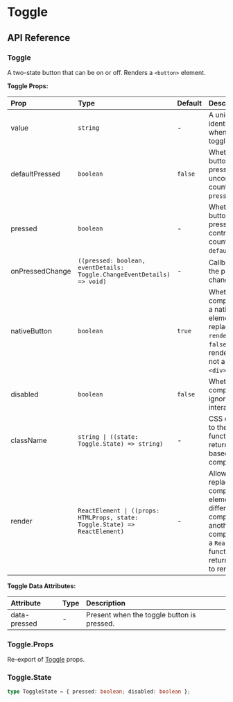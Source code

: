 # Toggle

[//]: types.ts '<-- Autogenerated By (do not edit the following markdown directly)'

## API Reference

### Toggle

A two-state button that can be on or off. Renders a `<button>` element.

**Toggle Props:**

| Prop                  | Type                                                                             | Default   | Description                                                                                                                                                                              |
| :-------------------- | :------------------------------------------------------------------------------- | :-------- | :--------------------------------------------------------------------------------------------------------------------------------------------------------------------------------------- |
| value                 | `string`                                                                         | -         | A unique string that identifies the toggle when used inside a toggle group.                                                                                                              |
| defaultPressed        | `boolean`                                                                        | `false`   | Whether the toggle button is currently pressed. This is the uncontrolled counterpart of `pressed`.                                                                                       |
| pressed               | `boolean`                                                                        | -         | Whether the toggle button is currently pressed. This is the controlled counterpart of `defaultPressed`.                                                                                  |
| onPressedChange       | `((pressed: boolean, eventDetails: Toggle.ChangeEventDetails) => void)`          | -         | Callback fired when the pressed state is changed.                                                                                                                                        |
| nativeButton          | `boolean`                                                                        | `true`    | Whether the component renders a native `<button>` element when replacing it via the `render` prop. Set to `false` if the rendered element is not a button (e.g. `<div>`).                |
| disabled              | `boolean`                                                                        | `false`   | Whether the component should ignore user interaction.                                                                                                                                    |
| className             | `string \| ((state: Toggle.State) => string)`                                    | -         | CSS class applied to the element, or a function that returns a class based on the component’s state.                                                                                     |
| render                | `ReactElement \| ((props: HTMLProps, state: Toggle.State) => ReactElement)`      | -         | Allows you to replace the component’s HTML element with a different tag, or compose it with another component.Accepts a `ReactElement` or a function that returns the element to render. |

**Toggle Data Attributes:**

| Attribute      | Type    | Description                                |
| :------------- | :------ | :----------------------------------------- |
| data-pressed   | -       | Present when the toggle button is pressed. |

### Toggle.Props

Re-export of [Toggle](#toggle) props.

### Toggle.State

```typescript
type ToggleState = { pressed: boolean; disabled: boolean };
```
